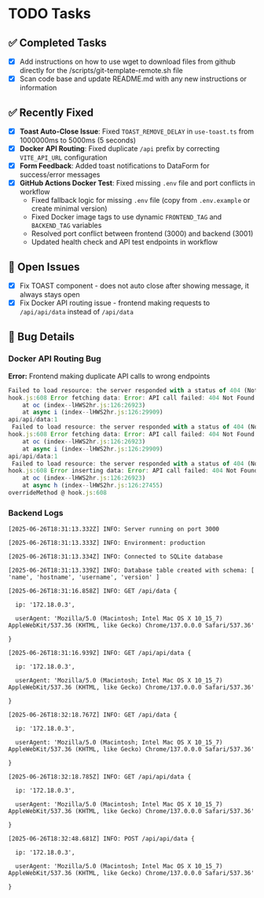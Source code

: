 # TODO Tasks

## ✅ Completed Tasks

- [x] Add instructions on how to use wget to download files from github directly for the /scripts/git-template-remote.sh file
- [x] Scan code base and update README.md with any new instructions or information

## ✅ Recently Fixed

- [x] **Toast Auto-Close Issue**: Fixed `TOAST_REMOVE_DELAY` in `use-toast.ts` from 1000000ms to 5000ms (5 seconds)
- [x] **Docker API Routing**: Fixed duplicate `/api` prefix by correcting `VITE_API_URL` configuration
- [x] **Form Feedback**: Added toast notifications to DataForm for success/error messages
- [x] **GitHub Actions Docker Test**: Fixed missing `.env` file and port conflicts in workflow
  - Fixed fallback logic for missing `.env` file (copy from `.env.example` or create minimal version)
  - Fixed Docker image tags to use dynamic `FRONTEND_TAG` and `BACKEND_TAG` variables
  - Resolved port conflict between frontend (3000) and backend (3001)
  - Updated health check and API test endpoints in workflow

## 🔧 Open Issues

- [x] Fix TOAST component - does not auto close after showing message, it always stays open
- [x] Fix Docker API routing issue - frontend making requests to `/api/api/data` instead of `/api/data`

## 🐛 Bug Details

### Docker API Routing Bug

**Error:** Frontend making duplicate API calls to wrong endpoints

```javascript
Failed to load resource: the server responded with a status of 404 (Not Found)
hook.js:608 Error fetching data: Error: API call failed: 404 Not Found
    at oc (index--lHWS2hr.js:126:26923)
    at async i (index--lHWS2hr.js:126:29909)
api/api/data:1 
 Failed to load resource: the server responded with a status of 404 (Not Found)
hook.js:608 Error fetching data: Error: API call failed: 404 Not Found
    at oc (index--lHWS2hr.js:126:26923)
    at async i (index--lHWS2hr.js:126:29909)
api/api/data:1 
 Failed to load resource: the server responded with a status of 404 (Not Found)
hook.js:608 Error inserting data: Error: API call failed: 404 Not Found
    at oc (index--lHWS2hr.js:126:26923)
    at async h (index--lHWS2hr.js:126:27455)
overrideMethod @ hook.js:608
```

### Backend Logs

```log
[2025-06-26T18:31:13.332Z] INFO: Server running on port 3000

[2025-06-26T18:31:13.333Z] INFO: Environment: production

[2025-06-26T18:31:13.334Z] INFO: Connected to SQLite database

[2025-06-26T18:31:13.339Z] INFO: Database table created with schema: [ 'name', 'hostname', 'username', 'version' ]

[2025-06-26T18:31:16.858Z] INFO: GET /api/data {

  ip: '172.18.0.3',

  userAgent: 'Mozilla/5.0 (Macintosh; Intel Mac OS X 10_15_7) AppleWebKit/537.36 (KHTML, like Gecko) Chrome/137.0.0.0 Safari/537.36'

}

[2025-06-26T18:31:16.939Z] INFO: GET /api/api/data {

  ip: '172.18.0.3',

  userAgent: 'Mozilla/5.0 (Macintosh; Intel Mac OS X 10_15_7) AppleWebKit/537.36 (KHTML, like Gecko) Chrome/137.0.0.0 Safari/537.36'

}

[2025-06-26T18:32:18.767Z] INFO: GET /api/data {

  ip: '172.18.0.3',

  userAgent: 'Mozilla/5.0 (Macintosh; Intel Mac OS X 10_15_7) AppleWebKit/537.36 (KHTML, like Gecko) Chrome/137.0.0.0 Safari/537.36'

}

[2025-06-26T18:32:18.785Z] INFO: GET /api/api/data {

  ip: '172.18.0.3',

  userAgent: 'Mozilla/5.0 (Macintosh; Intel Mac OS X 10_15_7) AppleWebKit/537.36 (KHTML, like Gecko) Chrome/137.0.0.0 Safari/537.36'

}

[2025-06-26T18:32:48.681Z] INFO: POST /api/api/data {

  ip: '172.18.0.3',

  userAgent: 'Mozilla/5.0 (Macintosh; Intel Mac OS X 10_15_7) AppleWebKit/537.36 (KHTML, like Gecko) Chrome/137.0.0.0 Safari/537.36'

}
```